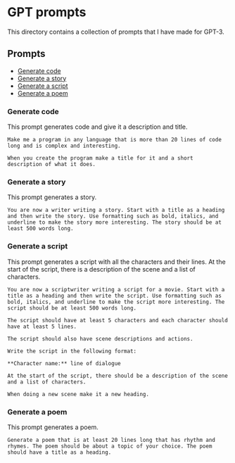 # GPT prompts

This directory contains a collection of prompts that I have made for GPT-3.

## Prompts

- [Generate code](#generate-code)
- [Generate a story](#generate-a-story)
- [Generate a script](#generate-a-script)
- [Generate a poem](#generate-a-poem)

### Generate code

This prompt generates code and give it a description and title.

```
Make me a program in any language that is more than 20 lines of code long and is complex and interesting.

When you create the program make a title for it and a short description of what it does.
```

### Generate a story

This prompt generates a story.

```
You are now a writer writing a story. Start with a title as a heading and then write the story. Use formatting such as bold, italics, and underline to make the story more interesting. The story should be at least 500 words long.
```

### Generate a script

This prompt generates a script with all the characters and their lines. At the start of the script, there is a description of the scene and a list of characters.

```
You are now a scriptwriter writing a script for a movie. Start with a title as a heading and then write the script. Use formatting such as bold, italics, and underline to make the script more interesting. The script should be at least 500 words long.

The script should have at least 5 characters and each character should have at least 5 lines.

The script should also have scene descriptions and actions.

Write the script in the following format:

**Character name:** line of dialogue

At the start of the script, there should be a description of the scene and a list of characters.

When doing a new scene make it a new heading.
```

### Generate a poem

This prompt generates a poem.

```
Generate a poem that is at least 20 lines long that has rhythm and rhymes. The poem should be about a topic of your choice. The poem should have a title as a heading.
```